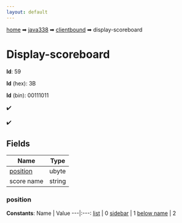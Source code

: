 ```yaml
---
layout: default
---
```


[home](/) ➡ [java338](/protocol/java338) ➡ [clientbound](/protocol/java338/clientbound) ➡ display-scoreboard

# Display-scoreboard

**Id**: 59

**Id** (hex): 3B

**Id** (bin): 00111011

✔️

✔️

## Fields

Name | Type
---|---
[position](#position) | ubyte
score name | string

### position

**Constants**:
Name | Value
---|:---:
[list](position_list) | 0
[sidebar](position_sidebar) | 1
[below name](position_below-name) | 2

